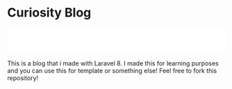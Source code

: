 # Curiosity Blog

![](./image.svg)

This is a blog that i made with Laravel 8. I made this for learning purposes and you can use this for template or something else! Feel free to fork this repository!
